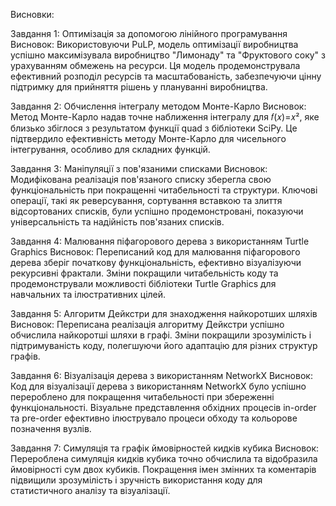 Висновки:

Завдання 1: Оптимізація за допомогою лінійного програмування
Висновок: Використовуючи PuLP, модель оптимізації виробництва успішно максимізувала виробництво "Лимонаду" та "Фруктового соку" з урахуванням обмежень на ресурси. Ця модель продемонструвала ефективний розподіл ресурсів та масштабованість, забезпечуючи цінну підтримку для прийняття рішень у плануванні виробництва.

Завдання 2: Обчислення інтегралу методом Монте-Карло
Висновок: Метод Монте-Карло надав точне наближення інтегралу для 𝑓(𝑥)=𝑥², яке близько збіглося з результатом функції quad з бібліотеки SciPy. Це підтвердило ефективність методу Монте-Карло для чисельного інтегрування, особливо для складних функцій.

Завдання 3: Маніпуляції з пов'язаними списками
Висновок: Модифікована реалізація пов'язаного списку зберегла свою функціональність при покращенні читабельності та структури. Ключові операції, такі як реверсування, сортування вставкою та злиття відсортованих списків, були успішно продемонстровані, показуючи універсальність та надійність пов'язаних списків.

Завдання 4: Малювання піфагорового дерева з використанням Turtle Graphics
Висновок: Переписаний код для малювання піфагорового дерева зберіг початкову функціональність, ефективно візуалізуючи рекурсивні фрактали. Зміни покращили читабельність коду та продемонстрували можливості бібліотеки Turtle Graphics для навчальних та ілюстративних цілей.

Завдання 5: Алгоритм Дейкстри для знаходження найкоротших шляхів
Висновок: Переписана реалізація алгоритму Дейкстри успішно обчислила найкоротші шляхи в графі. Зміни покращили зрозумілість і підтримуваність коду, полегшуючи його адаптацію для різних структур графів.

Завдання 6: Візуалізація дерева з використанням NetworkX
Висновок: Код для візуалізації дерева з використанням NetworkX було успішно перероблено для покращення читабельності при збереженні функціональності. Візуальне представлення обхідних процесів in-order та pre-order ефективно ілюструвало процеси обходу та кольорове позначення вузлів.

Завдання 7: Симуляція та графік ймовірностей кидків кубика
Висновок: Перероблена симуляція кидків кубика точно обчислила та відобразила ймовірності сум двох кубиків. Покращення імен змінних та коментарів підвищили зрозумілість і зручність використання коду для статистичного аналізу та візуалізації.